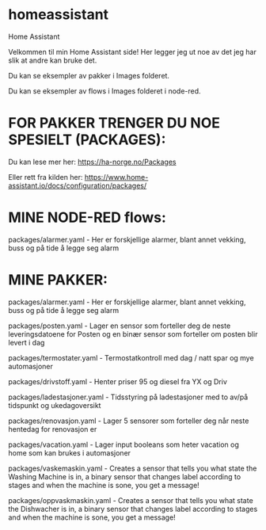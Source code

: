 # homeassistant
Home Assistant

Velkommen til min Home Assistant side! Her legger jeg ut noe av det jeg har slik at andre kan bruke det.

Du kan se eksempler av pakker i Images folderet.

Du kan se eksempler av flows i Images folderet i node-red. 

# FOR PAKKER TRENGER DU NOE SPESIELT (PACKAGES):

Du kan lese mer her:
https://ha-norge.no/Packages

Eller rett fra kilden her:
https://www.home-assistant.io/docs/configuration/packages/

# MINE NODE-RED flows:

packages/alarmer.yaml - Her er forskjellige alarmer, blant annet vekking, buss og på tide å legge seg alarm

# MINE PAKKER:

packages/alarmer.yaml - Her er forskjellige alarmer, blant annet vekking, buss og på tide å legge seg alarm

packages/posten.yaml - Lager en sensor som forteller deg de neste leveringsdatoene for Posten og en binær sensor som forteller om posten blir levert i dag

packages/termostater.yaml - Termostatkontroll med dag / natt spar og mye automasjoner

packages/drivstoff.yaml - Henter priser 95 og diesel fra YX og Driv

packages/ladestasjoner.yaml - Tidsstyring på ladestasjoner med to av/på tidspunkt og ukedagoversikt

packages/renovasjon.yaml - Lager 5 sensorer som forteller deg når neste hentedag for renovasjon er

packages/vacation.yaml - Lager input booleans som heter vacation og home som kan brukes i automasjoner

packages/vaskemaskin.yaml - Creates a sensor that tells you what state the Washing Machine is in, a binary sensor that changes label according to stages and when the machine is sone, you get a message!

packages/oppvaskmaskin.yaml - Creates a sensor that tells you what state the Dishwacher is in, a binary sensor that changes label according to stages and when the machine is sone, you get a message!
